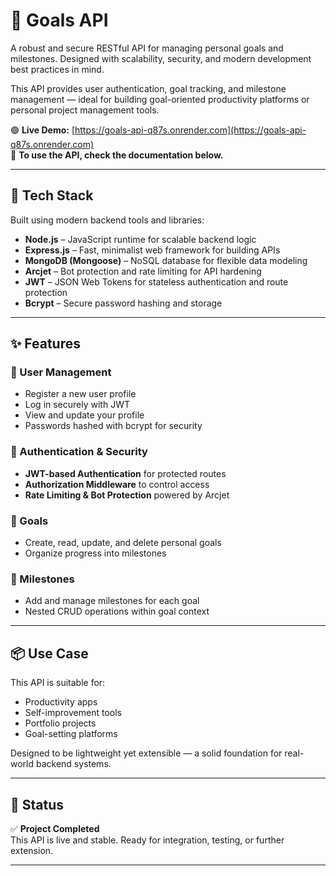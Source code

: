 # 🎯 Goals API

A robust and secure RESTful API for managing personal goals and milestones. Designed with scalability, security, and modern development best practices in mind.

This API provides user authentication, goal tracking, and milestone management — ideal for building goal-oriented productivity platforms or personal project management tools.

🟢 **Live Demo:** [https://goals-api-q87s.onrender.com](https://goals-api-q87s.onrender.com)  
📘 **To use the API, check the documentation below.**

---

## 🚀 Tech Stack

Built using modern backend tools and libraries:

- **Node.js** – JavaScript runtime for scalable backend logic
- **Express.js** – Fast, minimalist web framework for building APIs
- **MongoDB (Mongoose)** – NoSQL database for flexible data modeling
- **Arcjet** – Bot protection and rate limiting for API hardening
- **JWT** – JSON Web Tokens for stateless authentication and route protection
- **Bcrypt** – Secure password hashing and storage

---

## ✨ Features

### 👤 User Management
- Register a new user profile
- Log in securely with JWT
- View and update your profile
- Passwords hashed with bcrypt for security

### 🔐 Authentication & Security
- **JWT-based Authentication** for protected routes
- **Authorization Middleware** to control access
- **Rate Limiting & Bot Protection** powered by Arcjet

### 🎯 Goals
- Create, read, update, and delete personal goals
- Organize progress into milestones

### 🏁 Milestones
- Add and manage milestones for each goal
- Nested CRUD operations within goal context

---

## 📦 Use Case

This API is suitable for:
- Productivity apps
- Self-improvement tools
- Portfolio projects
- Goal-setting platforms

Designed to be lightweight yet extensible — a solid foundation for real-world backend systems.

---

## 📄 Status

✅ **Project Completed**  
This API is live and stable. Ready for integration, testing, or further extension.

---
